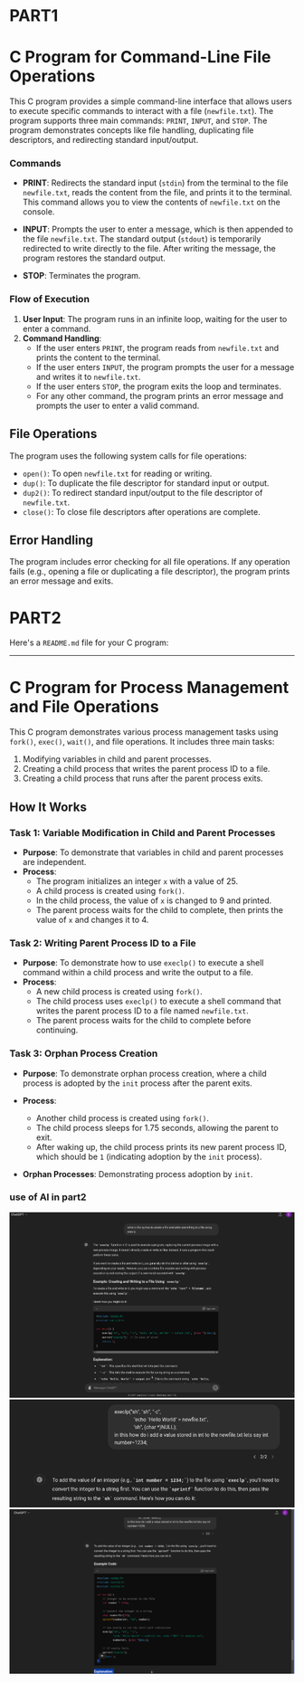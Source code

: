# PART1

# C Program for Command-Line File Operations

This C program provides a simple command-line interface that allows users to execute specific commands to interact with a file (`newfile.txt`). The program supports three main commands: `PRINT`, `INPUT`, and `STOP`. The program demonstrates concepts like file handling, duplicating file descriptors, and redirecting standard input/output.



### Commands

- **PRINT**: Redirects the standard input (`stdin`) from the terminal to the file `newfile.txt`, reads the content from the file, and prints it to the terminal. This command allows you to view the contents of `newfile.txt` on the console.

- **INPUT**: Prompts the user to enter a message, which is then appended to the file `newfile.txt`. The standard output (`stdout`) is temporarily redirected to write directly to the file. After writing the message, the program restores the standard output.

- **STOP**: Terminates the program.

### Flow of Execution

1. **User Input**: The program runs in an infinite loop, waiting for the user to enter a command.
2. **Command Handling**:
   - If the user enters `PRINT`, the program reads from `newfile.txt` and prints the content to the terminal.
   - If the user enters `INPUT`, the program prompts the user for a message and writes it to `newfile.txt`.
   - If the user enters `STOP`, the program exits the loop and terminates.
   - For any other command, the program prints an error message and prompts the user to enter a valid command.

## File Operations

The program uses the following system calls for file operations:

- `open()`: To open `newfile.txt` for reading or writing.
- `dup()`: To duplicate the file descriptor for standard input or output.
- `dup2()`: To redirect standard input/output to the file descriptor of `newfile.txt`.
- `close()`: To close file descriptors after operations are complete.

## Error Handling

The program includes error checking for all file operations. If any operation fails (e.g., opening a file or duplicating a file descriptor), the program prints an error message and exits.

# PART2

Here's a `README.md` file for your C program:

---

# C Program for Process Management and File Operations

This C program demonstrates various process management tasks using `fork()`, `exec()`, `wait()`, and file operations. It includes three main tasks:

1. Modifying variables in child and parent processes.
2. Creating a child process that writes the parent process ID to a file.
3. Creating a child process that runs after the parent process exits.

## How It Works

### Task 1: Variable Modification in Child and Parent Processes

- **Purpose**: To demonstrate that variables in child and parent processes are independent.
- **Process**:
  - The program initializes an integer `x` with a value of 25.
  - A child process is created using `fork()`.
  - In the child process, the value of `x` is changed to 9 and printed.
  - The parent process waits for the child to complete, then prints the value of `x` and changes it to 4.

### Task 2: Writing Parent Process ID to a File

- **Purpose**: To demonstrate how to use `execlp()` to execute a shell command within a child process and write the output to a file.
- **Process**:
  - A new child process is created using `fork()`.
  - The child process uses `execlp()` to execute a shell command that writes the parent process ID to a file named `newfile.txt`.
  - The parent process waits for the child to complete before continuing.

### Task 3: Orphan Process Creation

- **Purpose**: To demonstrate orphan process creation, where a child process is adopted by the `init` process after the parent exits.
- **Process**:
  - Another child process is created using `fork()`.
  - The child process sleeps for 1.75 seconds, allowing the parent to exit.
  - After waking up, the child process prints its new parent process ID, which should be `1` (indicating adoption by the `init` process).

- **Orphan Processes**: Demonstrating process adoption by `init`.

### use of AI in part2

  ![Screenshot](images/chatgpt.png)
  ![Screenshot](images/chatgpt2.png)
  ![Screenshot](images/chatgpt3.png)
